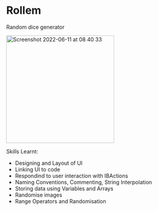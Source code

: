 # Rollem

Random dice generator

<img width="287" alt="Screenshot 2022-06-11 at 08 40 33" src="https://user-images.githubusercontent.com/91250039/173176675-3cdf1fb8-e4d2-47af-814e-28ed3a558da9.png">


Skills Learnt:
- Designing and Layout of UI
- Linking UI to code
- Respondind to user interaction with IBActions
- Naming Conventions, Commenting, String Interpolation
- Storing data using Variables and Arrays
- Randomise images
- Range Operators and Randomisation
